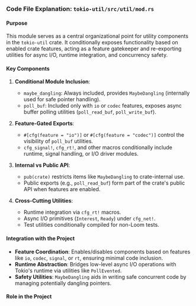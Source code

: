 ### Code File Explanation: `tokio-util/src/util/mod.rs`

#### Purpose
This module serves as a central organizational point for utility components in the `tokio-util` crate. It conditionally exposes functionality based on enabled crate features, acting as a feature gatekeeper and re-exporting utilities for async I/O, runtime integration, and concurrency safety.

#### Key Components
1. **Conditional Module Inclusion**:
   - `maybe_dangling`: Always included, provides `MaybeDangling` (internally used for safe pointer handling).
   - `poll_buf`: Included only with `io` or `codec` features, exposes async buffer polling utilities (`poll_read_buf`, `poll_write_buf`).

2. **Feature-Gated Exports**:
   - `#[cfg(feature = "io")]` or `#[cfg(feature = "codec")]` control the visibility of `poll_buf` utilities.
   - `cfg_signal!`, `cfg_rt!`, and other macros conditionally include runtime, signal handling, or I/O driver modules.

3. **Internal vs Public API**:
   - `pub(crate)` restricts items like `MaybeDangling` to crate-internal use.
   - Public exports (e.g., `poll_read_buf`) form part of the crate's public API when features are enabled.

4. **Cross-Cutting Utilities**:
   - Runtime integration via `cfg_rt!` macros.
   - Async I/O primitives (`Interest`, `Ready`) under `cfg_net!`.
   - Test utilities conditionally compiled for non-Loom tests.

#### Integration with the Project
- **Feature Coordination**: Enables/disables components based on features like `io`, `codec`, `signal`, or `rt`, ensuring minimal code inclusion.
- **Runtime Abstraction**: Bridges low-level async I/O operations with Tokio's runtime via utilities like `PollEvented`.
- **Safety Utilities**: `MaybeDangling` aids in writing safe concurrent code by managing potentially dangling pointers.

#### Role in the Project